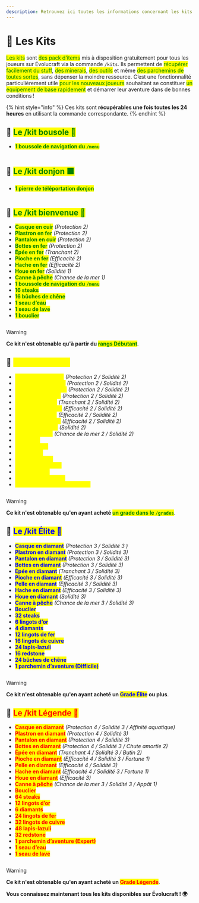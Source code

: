 ```yaml
---
description: Retrouvez ici toutes les informations concernant les kits présents sur le serveur
---
```


# 🦺 Les Kits

<mark style="color:green;">Les kits</mark> sont <mark style="color:green;">des pack d’items</mark> mis à disposition gratuitement pour tous les joueurs sur Évolucraft via la commande `/kits`. Ils permettent de <mark style="color:green;">récupérer facilement du stuff</mark>, <mark style="color:green;">des minerais</mark>, <mark style="color:green;">des outils</mark> et même <mark style="color:green;">des parchemins de toutes sortes</mark>, sans dépenser la moindre ressource. C’est une fonctionnalité particulièrement utile <mark style="color:green;">pour les nouveaux joueurs</mark> souhaitant se constituer <mark style="color:green;">un équipement de base rapidement</mark> et démarrer leur aventure dans de bonnes conditions !

{% hint style="info" %}
Ces kits sont **récupérables une fois toutes les 24 heures** en utilisant la commande correspondante.
{% endhint %}

## 💠 <mark style="color:green;">Le /kit bousole 🧭</mark>

* <mark style="color:green;">**1 boussole de navigation du `/menu`**</mark>
<figure align="left"><img src="../.gitbook/assets/Codex/Kits/bousole.png" alt=""><figcaption></figcaption></figure>

## 💠 <mark style="color:green;">Le /kit donjon 🟩</mark>

* <mark style="color:green;">**1 pierre de téléportation donjon**</mark>
<figure align="left"><img src="../.gitbook/assets/Codex/Kits/donjon.png" alt=""><figcaption></figcaption></figure>

## 💠 <mark style="color:green;">Le /kit bienvenue 👋</mark>

* <mark style="color:green;">**Casque en cuir**</mark> _(Protection 2)_
* <mark style="color:green;">**Plastron en fer**</mark> _(Protection 2)_
* <mark style="color:green;">**Pantalon en cuir**</mark> _(Protection 2)_
* <mark style="color:green;">**Bottes en fer**</mark> _(Protection 2)_
* <mark style="color:green;">**Épée en fer**</mark> _(Tranchant 2)_
* <mark style="color:green;">**Pioche en fer**</mark> _(Efficacité 2)_
* <mark style="color:green;">**Hache en fer**</mark> _(Efficacité 2)_
* <mark style="color:green;">**Houe en fer**</mark> _(Solidité 1)_
* <mark style="color:green;">**Canne à pêche**</mark> _(Chance de la mer 1)_
* <mark style="color:green;">**1 boussole de navigation du `/menu`**</mark>
* <mark style="color:green;">**16 steaks**</mark>
* <mark style="color:green;">**16 bûches de chêne**</mark>
* <mark style="color:green;">**1 seau d’eau**</mark>
* <mark style="color:green;">**1 seau de lave**</mark>
* <mark style="color:green;">**1 bouclier**</mark>

<figure align="left"><img src="../.gitbook/assets/Codex/Kits/bienvenue.png" alt=""><figcaption></figcaption></figure>

> [!WARNING]
> **Ce kit n'est obtenable qu'à partir du <mark style="color:green;">rangs Débutant</mark>**.

## 💠 <mark style="color:yellow;">Le /kit Héros ⚜️</mark>

* <mark style="color:yellow;">**Casque en diamant**</mark> _(Protection 2 / Solidité 2)_
* <mark style="color:yellow;">**Plastron en diamant**</mark> _(Protection 2 / Solidité 2)_
* <mark style="color:yellow;">**Pantalon en diamant**</mark> _(Protection 2 / Solidité 2)_
* <mark style="color:yellow;">**Bottes en diamant**</mark> _(Protection 2 / Solidité 2)_
* <mark style="color:yellow;">**Épée en diamant**</mark> _(Tranchant 2 / Solidité 2)_
* <mark style="color:yellow;">**Pioche en diamant**</mark> _(Efficacité 2 / Solidité 2)_
* <mark style="color:yellow;">**Pelle en diamant**</mark> _(Efficacité 2 / Solidité 2)_
* <mark style="color:yellow;">**Hache en diamant**</mark> _(Efficacité 2 / Solidité 2)_
* <mark style="color:yellow;">**Houe en diamant**</mark> _(Solidité 2)_
* <mark style="color:yellow;">**Canne à pêche**</mark> _(Chance de la mer 2 / Solidité 2)_
* <mark style="color:yellow;">**24 steaks**</mark>
* <mark style="color:yellow;">**3 lingots d’or**</mark>
* <mark style="color:yellow;">**2 diamants**</mark>
* <mark style="color:yellow;">**6 lingots de fer**</mark>
* <mark style="color:yellow;">**8 lingots de cuivre**</mark>
* <mark style="color:yellow;">**12 lapis-lazuli**</mark>
* <mark style="color:yellow;">**16 bûches de chêne**</mark>
* <mark style="color:yellow;">**1 parchemin d’aventure (Rare)**</mark>

<figure align="left"><img src="../.gitbook/assets/Codex/Kits/heros.png" alt=""><figcaption></figcaption></figure>

> [!WARNING]
> **Ce kit n'est obtenable qu'en ayant acheté <mark style="color:green;">un grade dans le `/grades`</mark>**.

## 💠 <mark style="color:blue;">Le /kit Élite 💠</mark>

* <mark style="color:blue;">**Casque en diamant**</mark> _(Protection 3 / Solidité 3 )_
* <mark style="color:blue;">**Plastron en diamant**</mark> _(Protection 3 / Solidité 3)_
* <mark style="color:blue;">**Pantalon en diamant**</mark> _(Protection 3 / Solidité 3)_
* <mark style="color:blue;">**Bottes en diamant**</mark> _(Protection 3 / Solidité 3)_
* <mark style="color:blue;">**Épée en diamant**</mark> _(Tranchant 3 / Solidité 3)_
* <mark style="color:blue;">**Pioche en diamant**</mark> _(Efficacité 3 / Solidité 3)_
* <mark style="color:blue;">**Pelle en diamant**</mark> _(Efficacité 3 / Solidité 3)_
* <mark style="color:blue;">**Hache en diamant**</mark> _(Efficacité 3 / Solidité 3)_
* <mark style="color:blue;">**Houe en diamant**</mark> _(Solidité 3)_
* <mark style="color:blue;">**Canne à pêche**</mark> _(Chance de la mer 3 / Solidité 3)_
* <mark style="color:blue;">**Bouclier**</mark>
* <mark style="color:blue;">**32 steaks**</mark>
* <mark style="color:blue;">**6 lingots d’or**</mark>
* <mark style="color:blue;">**4 diamants**</mark>
* <mark style="color:blue;">**12 lingots de fer**</mark>
* <mark style="color:blue;">**16 lingots de cuivre**</mark>
* <mark style="color:blue;">**24 lapis-lazuli**</mark>
* <mark style="color:blue;">**16 redstone**</mark>
* <mark style="color:blue;">**24 bûches de chêne**</mark>
* <mark style="color:blue;">**1 parchemin d’aventure (Difficile)**</mark>

<figure align="left"><img src="../.gitbook/assets/Codex/Kits/elite.png" alt=""><figcaption></figcaption></figure>

> [!WARNING]
> **Ce kit n'est obtenable qu'en ayant acheté un <mark style="color:blue;">Grade Élite</mark> ou plus**.

## 💠 <mark style="color:red;">Le /kit Légende 💞</mark>

* <mark style="color:red;">**Casque en diamant**</mark> _(Protection 4 / Solidité 3 / Affinité aquatique)_
* <mark style="color:red;">**Plastron en diamant**</mark> _(Protection 4 / Solidité 3)_
* <mark style="color:red;">**Pantalon en diamant**</mark> _(Protection 4 / Solidité 3)_
* <mark style="color:red;">**Bottes en diamant**</mark> _(Protection 4 / Solidité 3 / Chute amortie 2)_
* <mark style="color:red;">**Épée en diamant**</mark> _(Tranchant 4 / Solidité 3 / Butin 2)_
* <mark style="color:red;">**Pioche en diamant**</mark> _(Efficacité 4 / Solidité 3 / Fortune 1)_
* <mark style="color:red;">**Pelle en diamant**</mark> _(Efficacité 4 / Solidité 3)_
* <mark style="color:red;">**Hache en diamant**</mark> _(Efficacité 4 / Solidité 3 / Fortune 1)_
* <mark style="color:red;">**Houe en diamant**</mark> _(Efficacité 3)_
* <mark style="color:red;">**Canne à pêche**</mark> _(Chance de la mer 3 / Solidité 3 / Appât 1)_
* <mark style="color:red;">**Bouclier**</mark>
* <mark style="color:red;">**64 steaks**</mark>
* <mark style="color:red;">**12 lingots d’or**</mark>
* <mark style="color:red;">**6 diamants**</mark>
* <mark style="color:red;">**24 lingots de fer**</mark>
* <mark style="color:red;">**32 lingots de cuivre**</mark>
* <mark style="color:red;">**48 lapis-lazuli**</mark>
* <mark style="color:red;">**32 redstone**</mark>
* <mark style="color:red;">**1 parchemin d’aventure (Expert)**</mark>
* <mark style="color:red;">**1 seau d’eau**</mark>
* <mark style="color:red;">**1 seau de lave**</mark>

<figure align="left"><img src="../.gitbook/assets/Codex/Kits/legende.png" alt=""><figcaption></figcaption></figure>

> [!WARNING]
> **Ce kit n'est obtenable qu'en ayant acheté un <mark style="color:red;">Grade Légende</mark>**.

**Vous connaissez maintenant tous les kits disponibles sur Évolucraft ! 🌍**



